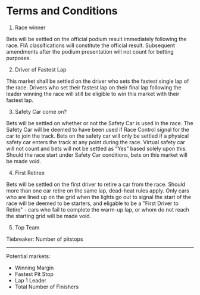 Terms and Conditions
===================================================================

1. Race winner

Bets will be settled on the official podium result immediately following the race.
FIA classifications will constitute the official result.
Subsequent amendments after the podium presentation will not count for betting purposes.

2. Driver of Fastest Lap

This market shall be settled on the driver who sets the fastest single lap of the race.
Drivers who set their fastest lap on their final lap following the leader winning the race will still be eligible to win this market with their fastest lap.

3. Safety Car come on?

Bets will be settled on whether or not the Safety Car is used in the race. The Safety Car will be deemed to have been used if Race Control signal for the car to join the track.
Bets on the safety car will only be settled if a physical safety car enters the track at any point during the race. Virtual safety car will not count and bets will not be settled as “Yes” based solely upon this.
Should the race start under Safety Car conditions, bets on this market will be made void.

4. First Retiree

Bets will be settled on the first driver to retire a car from the race.
Should more than one car retire on the same lap, dead-heat rules apply.
Only cars who are lined up on the grid when the lights go out to signal the start of the race will be deemed to be starters, and eligable to be a "First Driver to Retire" - cars who fail to complete the warm-up lap, or whom do not reach the starting grid will be made void. 

5. Top Team 



Tiebreaker: Number of pitstops




-----------------------------------------------------------------------
Potential markets:

* Winning Margin
* Fastest Pit Stop
* Lap 1 Leader
* Total Number of Finishers


